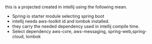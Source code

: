 this is a projected created in intellij using the following mean.

- Spring io starter module selecting spring boot
- intellij needs aws-toolkit id and lombok installed.
- they carry the needed dependency used in intellij compile time.
- Select dependency aws-core, aws-messaging, spring-web,spring-cloud, lombok

